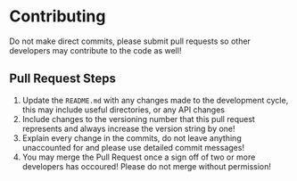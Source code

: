 # Contributing

Do not make direct commits, please submit pull requests so other developers may contribute to the code as well! 

## Pull Request Steps

1) Update the `README.md` with any changes made to the development cycle, this may include useful directories, or any API changes
2) Include changes to the versioning number that this pull request represents and always increase the version string by one!
3) Explain every change in the commits, do not leave anything unaccounted for and please use detailed commit messages!
4) You may merge the Pull Request once a sign off of two or more developers has occoured! Please do not merge without permission!